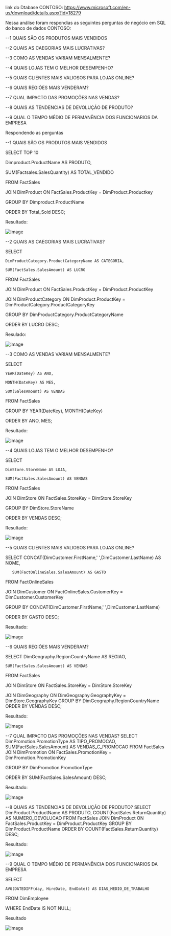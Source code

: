 link do Dtabase CONTOSO: https://www.microsoft.com/en-us/download/details.aspx?id=18279

Nessa análise foram respondias as seguintes perguntas de negócio em SQL do banco de dados CONTOSO:

 --1 QUAIS SÃO OS PRODUTOS MAIS VENDIDOS
 
 --2 QUAIS AS CAEGORIAS MAIS LUCRATIVAS?
 
 --3 COMO AS VENDAS VARIAM MENSALMENTE?
 
 --4 QUAIS LOJAS TEM O MELHOR DESEMPENHO?
 
 --5 QUAIS CLIENTES MAIS VALIOSOS PARA LOJAS ONLINE?
 
 --6 QUAIS REGIÕES MAIS VENDERAM?
 
 --7 QUAL IMPACTO DAS PROMOÇÕES NAS VENDAS?
 
 --8 QUAIS AS TENDENCIAS DE DEVOLUÇÃO DE PRODUTO?
 
 --9 QUAL O TEMPO MÉDIO DE PERMANÊNCIA DOS FUNCIONARIOS DA EMPRESA 

 Respondendo as perguntas 

--1 QUAIS SÃO OS PRODUTOS MAIS VENDIDOS
 
 SELECT TOP 10
 
   Dimproduct.ProductName  AS PRODUTO, 
   
   SUM(Factsales.SalesQuantity) AS TOTAL_VENDIDO  
   
FROM FactSales

JOIN DimProduct ON FactSales.ProductKey = DimProduct.Productkey

GROUP BY Dimproduct.ProductName

ORDER BY Total_Sold DESC; 

Resultado:

![image](https://github.com/leosachetto/PortifolioSQL/assets/48931853/d8ba5591-28c0-4eba-9a8f-5a6239f0c190)

--2 QUAIS AS CAEGORIAS MAIS LUCRATIVAS?

SELECT 

    DimProductCategory.ProductCategoryName AS CATEGORIA,
    
    SUM(FactSales.SalesAmount) AS LUCRO
    
FROM FactSales

JOIN DimProduct ON FactSales.ProductKey = DimProduct.ProductKey

JOIN DimProductCategory ON DimProduct.ProductKey = DimProductCategory.ProductCategoryKey

GROUP BY DimProductCategory.ProductCategoryName

ORDER BY LUCRO DESC;

Resulado:

![image](https://github.com/leosachetto/PortifolioSQL/assets/48931853/6f4cb0f2-abe9-4487-8005-ea7d9899edf0)

--3 COMO AS VENDAS VARIAM MENSALMENTE?

SELECT 

    YEAR(DateKey) AS ANO,
    
    MONTH(DateKey) AS MES, 
    
    SUM(SalesAmount) AS VENDAS
    
FROM FactSales

GROUP BY YEAR(DateKey), MONTH(DateKey)

ORDER BY ANO, MES;

Resultado:

![image](https://github.com/leosachetto/PortifolioSQL/assets/48931853/d0ad3e51-3e0d-40e1-8a1e-7d97433d71eb)

--4 QUAIS LOJAS TEM O MELHOR DESEMPENHO?

SELECT 

	DimStore.StoreName AS LOJA, 
 
	SUM(FactSales.SalesAmount) AS VENDAS
 
FROM FactSales

JOIN DimStore ON FactSales.StoreKey = DimStore.StoreKey

GROUP BY DimStore.StoreName

ORDER BY VENDAS DESC;

Resultado:

![image](https://github.com/leosachetto/PortifolioSQL/assets/48931853/358f6029-e745-4035-a39c-59ab8c2fb812)

--5 QUAIS CLIENTES MAIS VALIOSOS PARA LOJAS ONLINE?

SELECT 
	  CONCAT(DimCustomer.FirstName,' ',DimCustomer.LastName) AS NOME, 

       SUM(FactOnlineSales.SalesAmount) AS GASTO
       
FROM FactOnlineSales

JOIN DimCustomer ON FactOnlineSales.CustomerKey = DimCustomer.CustomerKey

GROUP BY CONCAT(DimCustomer.FirstName,' ',DimCustomer.LastName)

ORDER BY GASTO DESC;

Resultado:

 ![image](https://github.com/leosachetto/PortifolioSQL/assets/48931853/5e159fc0-22ca-407f-8e1d-1a79fca8ce6f)

 --6 QUAIS REGIÕES MAIS VENDERAM?
 
SELECT 
	DimGeography.RegionCountryName AS REGIAO,
 
	SUM(FactSales.SalesAmount) AS VENDAS
 
FROM FactSales

JOIN DimStore ON FactSales.StoreKey = DimStore.StoreKey

JOIN DimGeography ON DimGeography.GeographyKey = DimStore.GeographyKey
GROUP BY DimGeography.RegionCountryName
ORDER BY VENDAS DESC;

Resultado:

![image](https://github.com/leosachetto/PortifolioSQL/assets/48931853/ec0e689a-7dcc-4800-9b2f-b720f53870ca)

--7 QUAL IMPACTO DAS PROMOÇÕES NAS VENDAS?
SELECT 
	DimPromotion.PromotionType AS TIPO_PROMOCAO,
	SUM(FactSales.SalesAmount) AS VENDAS_C_PROMOCAO
FROM FactSales
JOIN DimPromotion ON FactSales.PromotionKey = DimPromotion.PromotionKey

GROUP BY DimPromotion.PromotionType

ORDER BY SUM(FactSales.SalesAmount) DESC;

Resultado:

![image](https://github.com/leosachetto/PortifolioSQL/assets/48931853/54d9907c-1640-47f5-9407-1f8b6fb59c8c)

--8 QUAIS AS TENDENCIAS DE DEVOLUÇÃO DE PRODUTO?
SELECT 
	DimProduct.ProductName AS PRODUTO, 
	COUNT(FactSales.ReturnQuantity) AS NUMERO_DEVOLUCAO
FROM FactSales
JOIN DimProduct ON FactSales.ProductKey = DimProduct.ProductKey
GROUP BY DimProduct.ProductName
ORDER BY COUNT(FactSales.ReturnQuantity) DESC;

Resultado: 

![image](https://github.com/leosachetto/PortifolioSQL/assets/48931853/727b65a4-cd00-4eb1-95fb-06765ed5df20)

--9 QUAL O TEMPO MÉDIO DE PERMANÊNCIA DOS FUNCIONARIOS DA EMPRESA

SELECT 

	AVG(DATEDIFF(day, HireDate, EndDate)) AS DIAS_MEDIO_DE_TRABALHO
 
FROM DimEmployee

WHERE EndDate IS NOT NULL;

Resultado 

![image](https://github.com/leosachetto/PortifolioSQL/assets/48931853/0c706538-e35f-42e5-b974-5886ce0c1dd9)









